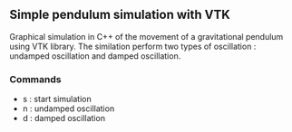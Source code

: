 ## Simple pendulum simulation with VTK
Graphical simulation in C++ of the movement of a gravitational pendulum using VTK library. The similation perform two types of oscillation : undamped oscillation and damped oscillation.
### Commands
- s : start simulation
- n : undamped oscillation
- d : damped oscillation
